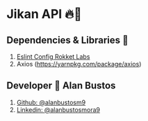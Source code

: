 # Jikan API :fire::office:

## Dependencies & Libraries :toolbox:

1. [Eslint Config Rokket Labs](https://github.com/rokket-labs/eslint-config-rokket-labs)
2. Axios (https://yarnpkg.com/package/axios)


## Developer :boy: Alan Bustos

1. [Github: @alanbustosm9](https://github.com/alanbustosm9)
2. [Linkedin: @alanbustosmora9](https://www.linkedin.com/in/alanbustosmora9//)






